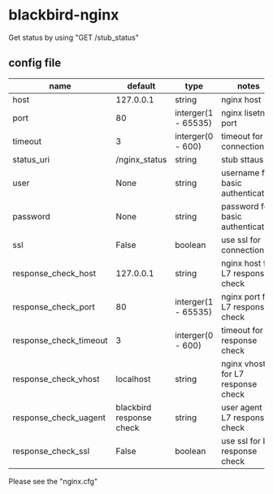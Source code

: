 blackbird-nginx
===============

Get status by using "GET /stub_status"

config file
-----------

| name                    | default        | type                | notes                               |
|-------------------------|----------------|---------------------|-------------------------------------|
| host                    | 127.0.0.1      | string              | nginx host                          |
| port                    | 80             | interger(1 - 65535) | nginx lisetn port                   |
| timeout                 | 3              | interger(0 - 600)   | timeout for connection              |
| status_uri              | /nginx_status  | string              | stub sttaus uri                     |
| user                    | None           | string              | username for basic authentication   |
| password                | None           | string              | password for basic authentication   |
| ssl                     | False          | boolean             | use ssl for connection              |
| response_check_host     | 127.0.0.1      | string              | nginx host for L7 response check    |
| response_check_port     | 80             | interger(1 - 65535) | nginx port for L7 response check    |
| response_check_timeout  | 3              | interger(0 - 600)   | timeout for L7 response check       |
| response_check_vhost    | localhost      | string              | nginx vhost for L7 response check   |
| response_check_uagent   | blackbird response check | string    | user agent for L7 response check    |
| response_check_ssl      | False          | boolean             | use ssl for L7 response check       |


Please see the "nginx.cfg"

